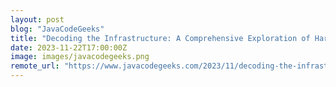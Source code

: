 ```yaml
---
layout: post
blog: "JavaCodeGeeks"
title: "Decoding the Infrastructure: A Comprehensive Exploration of Hardware Components in Cloud Computing Data Centers"
date: 2023-11-22T17:00:00Z
image: images/javacodegeeks.png
remote_url: "https://www.javacodegeeks.com/2023/11/decoding-the-infrastructure-a-comprehensive-exploration-of-hardware-components-in-cloud-computing-data-centers.html"
---
```

